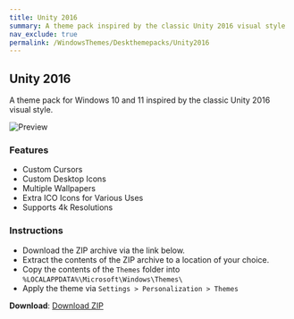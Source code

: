 ```yaml
---
title: Unity 2016
summary: A theme pack inspired by the classic Unity 2016 visual style
nav_exclude: true
permalink: /WindowsThemes/Deskthemepacks/Unity2016
---
```


## Unity 2016

A theme pack for Windows 10 and 11 inspired by the classic Unity 2016 visual style.

![Preview](https://gitlab.com/the-back-room/deskthemepacks/sfw/unity-2016/-/raw/main/Extras/Preview.bmp)

### Features

- Custom Cursors
- Custom Desktop Icons
- Multiple Wallpapers
- Extra ICO Icons for Various Uses
- Supports 4k Resolutions

### Instructions

- Download the ZIP archive via the link below.
- Extract the contents of the ZIP archive to a location of your choice.
- Copy the contents of the `Themes` folder into `%LOCALAPPDATA%\Microsoft\Windows\Themes\`
- Apply the theme via `Settings > Personalization > Themes`

**Download**: [Download ZIP](https://gitlab.com/the-back-room/deskthemepacks/sfw/unity-2016/-/archive/main/unity-2016-main.zip)